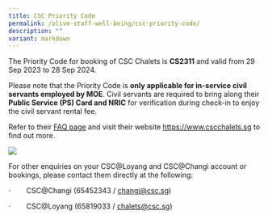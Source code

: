 ```yaml
---
title: CSC Priority Code
permalink: /olive-staff-well-being/csc-priority-code/
description: ""
variant: markdown
---
```

The Priority Code for booking of CSC Chalets is  **CS2311** and valid from 29 Sep 2023 to 28 Sep 2024. 

Please note that the Priority Code is **only applicable for in-service civil servants employed by MOE**. Civil servants are required to bring along their **Public Service (PS) Card and NRIC** for verification during check-in to enjoy the civil servant rental fee.

Refer to their [FAQ page](https://www.csc.sg/events/FAQ) and visit their website https://www.cscchalets.sg to find out more. 

![](/images/csc%20priority%20code%202023.png)

For other enquiries on your CSC@Loyang and CSC@Changi account or bookings, please contact them directly at the following:

·        CSC@Changi (65452343 / [changi@csc.sg](mailto:changi@csc.sg))

·        CSC@Loyang (65819033 / [chalets@csc.sg](mailto:chalets@csc.sg))